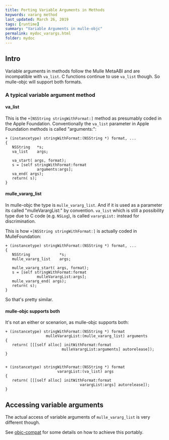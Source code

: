 ```yaml
---
title: Porting Variable Arguments in Methods
keywords: vararg method
last_updated: March 26, 2019
tags: [runtime]
summary: "Variable Arguments in mulle-objc"
permalink: mydoc_varargs.html
folder: mydoc
---
```


## Intro

Variable arguments in methods follow the Mulle MetaABI and are incompatible
with `va_list`. C functions continue to use `va_list` though. So mulle-objc
will support both formats.

### A typical variable argument method


#### va_list

This is the `+[NSString stringWithFormat:]` method as presumably coded in the
Apple Foundation. Conventionally the `va_list` parameter in Apple Foundation
methods is called "arguments:":


``` objc
+ (instancetype) stringWithFormat:(NSString *) format, ...
{
   NSString   *s;
   va_list    args;

   va_start( args, format);
   s = [self stringWithFormat:format
              arguments:args];
   va_end( args);
   return( s);
}
```


#### mulle_vararg_list


In mulle-objc the type is `mulle_vararg_list`. And if it is used as a
parameter its called "mulleVarargList:" by convention. `va_list` which is still
a possibility type due to C code (e.g. `NSLog`), is called  `varargList:`
instead for discrimination.

This is how `+[NSString stringWithFormat:]` is actually coded in
MulleFoundation:

``` objc
+ (instancetype) stringWithFormat:(NSString *) format, ...
{
   NSString             *s;
   mulle_vararg_list    args;

   mulle_vararg_start( args, format);
   s = [self stringWithFormat:format
              mulleVarargList:args];
   mulle_vararg_end( args);
   return( s);
}
```

So that's pretty similar.


#### mulle-objc supports both

It's not an either or scenarion, as mulle-objc supports both:

``` objc
+ (instancetype) stringWithFormat:(NSString *) format
                  mulleVarargList:(mulle_vararg_list) arguments
{
   return( [[[self alloc] initWithFormat:format
                         mulleVarargList:arguments] autorelease]);
}


+ (instancetype) stringWithFormat:(NSString *) format
                       varargList:(va_list) args
{
   return( [[[self alloc] initWithFormat:format
                                 varargList:args] autorelease]);
}
```


## Accessing variable arguments


The actual access of variable arguments of `mulle_vararg_list` is very
different though.

See [objc-compat](https://github.com/MulleFoundation/objc-compat) for some
details on how to achieve this portably.
